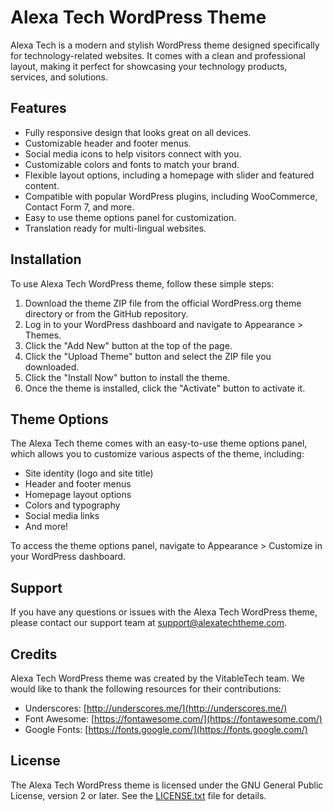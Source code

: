 # Alexa Tech WordPress Theme

Alexa Tech is a modern and stylish WordPress theme designed specifically for technology-related websites. It comes with a clean and professional layout, making it perfect for showcasing your technology products, services, and solutions.

## Features

* Fully responsive design that looks great on all devices.
* Customizable header and footer menus.
* Social media icons to help visitors connect with you.
* Customizable colors and fonts to match your brand.
* Flexible layout options, including a homepage with slider and featured content.
* Compatible with popular WordPress plugins, including WooCommerce, Contact Form 7, and more.
* Easy to use theme options panel for customization.
* Translation ready for multi-lingual websites.

## Installation

To use Alexa Tech WordPress theme, follow these simple steps:

1. Download the theme ZIP file from the official WordPress.org theme directory or from the GitHub repository.
2. Log in to your WordPress dashboard and navigate to Appearance \> Themes.
3. Click the "Add New" button at the top of the page.
4. Click the "Upload Theme" button and select the ZIP file you downloaded.
5. Click the "Install Now" button to install the theme.
6. Once the theme is installed, click the "Activate" button to activate it.

## Theme Options

The Alexa Tech theme comes with an easy-to-use theme options panel, which allows you to customize various aspects of the theme, including:

* Site identity (logo and site title)
* Header and footer menus
* Homepage layout options
* Colors and typography
* Social media links
* And more!

To access the theme options panel, navigate to Appearance \> Customize in your WordPress dashboard.

## Support

If you have any questions or issues with the Alexa Tech WordPress theme, please contact our support team at [support@alexatechtheme.com](mailto:support@alexatechtheme.com).

## Credits

Alexa Tech WordPress theme was created by the VitableTech team. We would like to thank the following resources for their contributions:

* Underscores: [http://underscores.me/](http://underscores.me/)
* Font Awesome: [https://fontawesome.com/](https://fontawesome.com/)
* Google Fonts: [https://fonts.google.com/](https://fonts.google.com/)

## License

The Alexa Tech WordPress theme is licensed under the GNU General Public License, version 2 or later. See the [LICENSE.txt](https://github.com/vitabletech/alexa-tech-wordpress-theme/c/LICENSE.txt) file for details.
